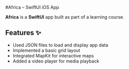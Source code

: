 #Africa – SwiftUI iOS App

**Africa** is a **SwiftUI** app built as part of a learning course.


## Features ✨   
- Used JSON files to load and display app data  
- Implemented a basic grid layout  
- Integrated MapKit for interactive maps  
- Added a video player for media playback  
